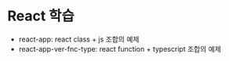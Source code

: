 # React 학습
* react-app: react class + js 조합의 예제
* react-app-ver-fnc-type: react function + typescript 조합의 예제
